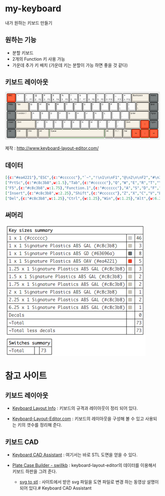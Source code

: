 # my-keyboard

내가 원하는 키보드 만들기

## 원하는 기능

- 분할 키보드
- 2개의 Function 키 사용 가능
- 가운데 추가 키 배치 (가운데 키는 분할이 가능 하면 좋을 것 같다)

## 키보드 레이아웃

![layout](https://github.com/gyuha/my-keyboard/blob/main/v1/keyboard-layout.png?raw=true)

제작 : http://www.keyboard-layout-editor.com/

## 데이터

```json
[{c:"#ea4221"},"ESC",{c:"#cccccc"},"`~","!\n1\n\nF1","@\n2\n\nF2","#\n3\n\nF3","$\n4\n\nF4","%\n5\n\nF5","^\n6\n\nF6","&\n7\n\nF7","*\n8\n\nF8","(\n9\n\nF9",")\n0\n\nF10","_\n-\n\nF11","+\n=\n\nF12",{c:"#c8c3b8",w:2},"Backspace",{c:"#63696a"},"Home"],
["PrtSc",{c:"#c8c3b8",w:1.5},"Tab",{c:"#cccccc"},"Q","W","E","R","T","Y","U","I","O","P","{\n[","}\n]",{c:"#c8c3b8",w:1.5},"|\n\\",{c:"#63696a"},"End"],
["F5",{c:"#c8c3b8",w:1.75},"Function.1",{c:"#cccccc"},"A","S","D","F","G","H","J","K","L",":\n;","\"\n'",{c:"#c8c3b8",w:2.25},"Enter",{c:"#63696a"},"PgUp"],
["Insert",{c:"#c8c3b8",w:2.25},"Shift",{c:"#cccccc"},"Z","X","C","V","B","N","M","<\n,",">\n.","?\n/",{c:"#c8c3b8",w:1.75},"Shift",{c:"#ea4221",a:7},"↑",{c:"#63696a",a:4},"PgDn"],
["Del",{c:"#c8c3b8",w:1.25},"Ctrl",{w:1.25},"Win",{w:1.25},"Alt",{w:6.25},"Space","Alt","Fn.1","Del",{c:"#ea4221",a:7},"←","↓","→"]

```

## 써머리

![요약](https://github.com/gyuha/my-keyboard/blob/main/v1/keylayout-summary.png?raw=true)

# 참고 사이트

## 키보드 레이아웃

* [Keyboard Layout Info](http://kbdlayout.info/) : 키보드의 규격과 레이아웃이 정리 되어 있다.

* [Keyboard-Layout-Editor.com](http://www.keyboard-layout-editor.com/) : 키보드의 레이아웃을 구성해 볼 수 있고 사용되는 키의 갯수를 정리해 준다.

## 키보드 CAD

- [Keyboard CAD Assistant](http://www.keyboardcad.com/) : 여기서는 바로 STL 도면을 얻을 수 있다.

- [Plate Case Builder - swillkb](http://builder.swillkb.com/) : keyboard-layout-editor의 데이터를 이용해서 키보드 하판을 그려 준다.
  
  - [svg to stl](http://builder-docs.swillkb.com/pro-tips/#svg-to-stl-conversion) : 사이트에서 받은 svg 파일을 도면 파일로 변경 하는 동영상 설명이 되어 있다.# Keyboard CAD Assistant
